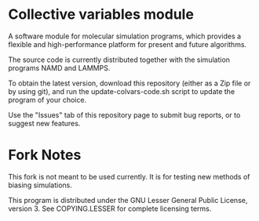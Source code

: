 Collective variables module
=======

A software module for molecular simulation programs, which provides a flexible and high-performance platform for present and future algorithms.

The source code is currently distributed together with the simulation programs NAMD and LAMMPS.

To obtain the latest version, download this repository (either as a Zip file or by using git), and run the update-colvars-code.sh script to update the program of your choice.

Use the "Issues" tab of this repository page to submit bug reports, or to suggest new features.




Fork Notes
==========
This fork is not meant to be used currently. It is for testing new methods of biasing simulations.

This program is distributed under the GNU Lesser General Public License, version 3. See COPYING.LESSER for complete licensing terms.

